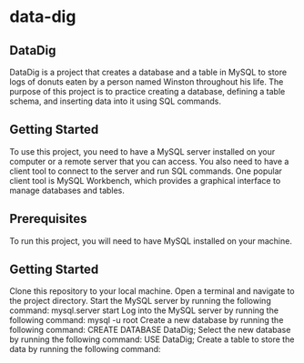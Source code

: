 # data-dig

## DataDig
DataDig is a project that creates a database and a table in MySQL to store logs of donuts eaten by a person named Winston throughout his life. The purpose of this project is to practice creating a database, defining a table schema, and inserting data into it using SQL commands.

## Getting Started
To use this project, you need to have a MySQL server installed on your computer or a remote server that you can access. You also need to have a client tool to connect to the server and run SQL commands. One popular client tool is MySQL Workbench, which provides a graphical interface to manage databases and tables.

## Prerequisites
To run this project, you will need to have MySQL installed on your machine.

## Getting Started
Clone this repository to your local machine.
Open a terminal and navigate to the project directory.
Start the MySQL server by running the following command: mysql.server start
Log into the MySQL server by running the following command: mysql -u root
Create a new database by running the following command: CREATE DATABASE DataDig;
Select the new database by running the following command: USE DataDig;
Create a table to store the data by running the following command:
